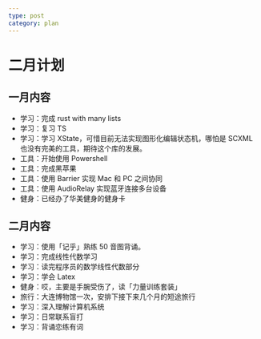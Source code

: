 ```yaml
---
type: post
category: plan
---
```


# 二月计划

## 一月内容

- 学习：完成 rust with many lists
- 学习：复习 TS
- 学习：学习 XState，可惜目前无法实现图形化编辑状态机，哪怕是 SCXML 也没有完美的工具，期待这个库的发展。
- 工具：开始使用 Powershell
- 工具：完成黑苹果
- 工具：使用 Barrier 实现 Mac 和 PC 之间协同
- 工具：使用 AudioRelay 实现蓝牙连接多台设备
- 健身：已经办了华美健身的健身卡

## 二月内容

- 学习：使用「记乎」熟练 50 音图背诵。
- 学习：完成线性代数学习
- 学习：读完程序员的数学线性代数部分
- 学习：学会 Latex
- 健身：哎，主要是手腕受伤了，读「力量训练套装」
- 旅行：大连博物馆一次，安排下接下来几个月的短途旅行
- 学习：深入理解计算机系统
- 学习：日常联系盲打
- 学习：背诵恋练有词
